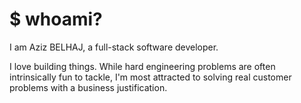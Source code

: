 # $ whoami?

I am Aziz BELHAJ, a full-stack software developer.

I love building things. While hard engineering problems are often intrinsically fun to tackle, I'm most attracted to solving real customer problems with a business justification.

